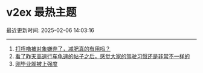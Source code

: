 # v2ex 最热主题

最近更新时间: 2025-02-06 14:03:16

--- 
1. [打呼噜被对象嫌弃了，减肥真的有用吗？](https://www.v2ex.com/t/1109224) 
2. [看了昨天高速行车龟速的帖子之后，感觉大家的驾驶习惯还是非常不一样的](https://www.v2ex.com/t/1109246) 
3. [刚毕业就被上强度](https://www.v2ex.com/t/1109255) 
